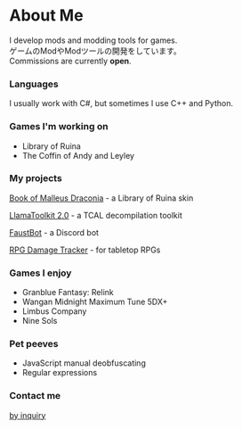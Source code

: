 # About Me

I develop mods and modding tools for games.  
ゲームのModやModツールの開発をしています。  
Commissions are currently **open**.

### Languages

I usually work with C#, but sometimes I use C++ and Python.

### Games I'm working on

- Library of Ruina
- The Coffin of Andy and Leyley

### My projects

[Book of Malleus Draconia](https://steamcommunity.com/sharedfiles/filedetails/?id=3150803241) - a Library of Ruina skin

[LlamaToolkit 2.0](https://github.com/Llamaware/LlamaToolkit) - a TCAL decompilation toolkit

[FaustBot](https://github.com/KawaiiFiveO/FaustBot) - a Discord bot

[RPG Damage Tracker](https://onehalf.dev/damage-tracker/) - for tabletop RPGs

### Games I enjoy

- Granblue Fantasy: Relink
- Wangan Midnight Maximum Tune 5DX+
- Limbus Company
- Nine Sols

### Pet peeves

- JavaScript manual deobfuscating
- Regular expressions

### Contact me

[by inquiry](https://tally.so/r/mOYzBM)
